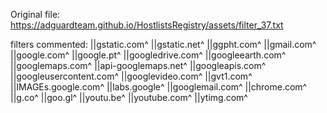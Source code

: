 Original file: https://adguardteam.github.io/HostlistsRegistry/assets/filter_37.txt

filters commented:
||gstatic.com^
||gstatic.net^
||ggpht.com^
||gmail.com^
||google.com^
||google.pt^
||googledrive.com^
||googleearth.com^
||googlemaps.com^
||api-googlemaps.net^
||googleapis.com^
||googleusercontent.com^
||googlevideo.com^
||gvt1.com^
||IMAGEs.google.com^
||labs.google^
||googlemail.com^
||chrome.com^
||g.co^
||goo.gl^
||youtu.be^
||youtube.com^
||ytimg.com^
